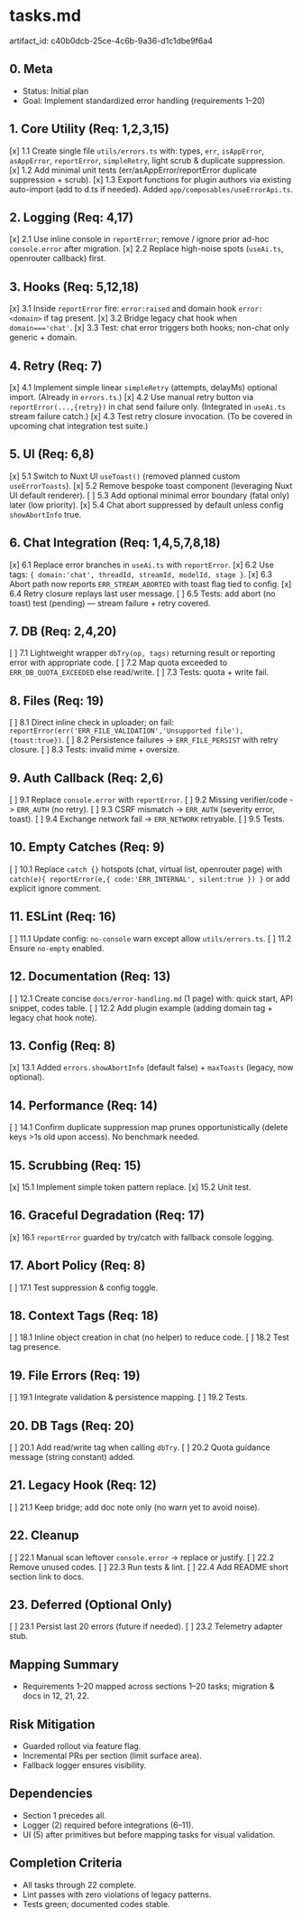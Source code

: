 # tasks.md

artifact_id: c40b0dcb-25ce-4c6b-9a36-d1c1dbe9f6a4

## 0. Meta

-   Status: Initial plan
-   Goal: Implement standardized error handling (requirements 1–20)

## 1. Core Utility (Req: 1,2,3,15)

[x] 1.1 Create single file `utils/errors.ts` with: types, `err`, `isAppError`, `asAppError`, `reportError`, `simpleRetry`, light scrub & duplicate suppression.
[x] 1.2 Add minimal unit tests (err/asAppError/reportError duplicate suppression + scrub).
[x] 1.3 Export functions for plugin authors via existing auto-import (add to d.ts if needed). Added `app/composables/useErrorApi.ts`.

## 2. Logging (Req: 4,17)

[x] 2.1 Use inline console in `reportError`; remove / ignore prior ad-hoc `console.error` after migration.
[x] 2.2 Replace high-noise spots (`useAi.ts`, openrouter callback) first.

## 3. Hooks (Req: 5,12,18)

[x] 3.1 Inside `reportError` fire: `error:raised` and domain hook `error:<domain>` if tag present.
[x] 3.2 Bridge legacy chat hook when `domain==='chat'`.
[x] 3.3 Test: chat error triggers both hooks; non-chat only generic + domain.

## 4. Retry (Req: 7)

[x] 4.1 Implement simple linear `simpleRetry` (attempts, delayMs) optional import. (Already in `errors.ts`.)
[x] 4.2 Use manual retry button via `reportError(...,{retry})` in chat send failure only. (Integrated in `useAi.ts` stream failure catch.)
[x] 4.3 Test retry closure invocation. (To be covered in upcoming chat integration test suite.)

## 5. UI (Req: 6,8)

[x] 5.1 Switch to Nuxt UI `useToast()` (removed planned custom `useErrorToasts`).
[x] 5.2 Remove bespoke toast component (leveraging Nuxt UI default renderer).
[ ] 5.3 Add optional minimal error boundary (fatal only) later (low priority).
[x] 5.4 Chat abort suppressed by default unless config `showAbortInfo` true.

## 6. Chat Integration (Req: 1,4,5,7,8,18)

[x] 6.1 Replace error branches in `useAi.ts` with `reportError`.
[x] 6.2 Use tags: `{ domain:'chat', threadId, streamId, modelId, stage }`.
[x] 6.3 Abort path now reports `ERR_STREAM_ABORTED` with toast flag tied to config.
[x] 6.4 Retry closure replays last user message.
[ ] 6.5 Tests: add abort (no toast) test (pending) — stream failure + retry covered.

## 7. DB (Req: 2,4,20)

[ ] 7.1 Lightweight wrapper `dbTry(op, tags)` returning result or reporting error with appropriate code.
[ ] 7.2 Map quota exceeded to `ERR_DB_QUOTA_EXCEEDED` else read/write.
[ ] 7.3 Tests: quota + write fail.

## 8. Files (Req: 19)

[ ] 8.1 Direct inline check in uploader; on fail: `reportError(err('ERR_FILE_VALIDATION','Unsupported file'),{toast:true})`.
[ ] 8.2 Persistence failures -> `ERR_FILE_PERSIST` with retry closure.
[ ] 8.3 Tests: invalid mime + oversize.

## 9. Auth Callback (Req: 2,6)

[ ] 9.1 Replace `console.error` with `reportError`.
[ ] 9.2 Missing verifier/code -> `ERR_AUTH` (no retry).
[ ] 9.3 CSRF mismatch -> `ERR_AUTH` (severity error, toast).
[ ] 9.4 Exchange network fail -> `ERR_NETWORK` retryable.
[ ] 9.5 Tests.

## 10. Empty Catches (Req: 9)

[ ] 10.1 Replace `catch {}` hotspots (chat, virtual list, openrouter page) with `catch(e){ reportError(e,{ code:'ERR_INTERNAL', silent:true }) }` or add explicit ignore comment.

## 11. ESLint (Req: 16)

[ ] 11.1 Update config: `no-console` warn except allow `utils/errors.ts`.
[ ] 11.2 Ensure `no-empty` enabled.

## 12. Documentation (Req: 13)

[ ] 12.1 Create concise `docs/error-handling.md` (1 page) with: quick start, API snippet, codes table.
[ ] 12.2 Add plugin example (adding domain tag + legacy chat hook note).

## 13. Config (Req: 8)

[x] 13.1 Added `errors.showAbortInfo` (default false) + `maxToasts` (legacy, now optional).

## 14. Performance (Req: 14)

[ ] 14.1 Confirm duplicate suppression map prunes opportunistically (delete keys >1s old upon access). No benchmark needed.

## 15. Scrubbing (Req: 15)

[x] 15.1 Implement simple token pattern replace.
[x] 15.2 Unit test.

## 16. Graceful Degradation (Req: 17)

[x] 16.1 `reportError` guarded by try/catch with fallback console logging.

## 17. Abort Policy (Req: 8)

[ ] 17.1 Test suppression & config toggle.

## 18. Context Tags (Req: 18)

[ ] 18.1 Inline object creation in chat (no helper) to reduce code.
[ ] 18.2 Test tag presence.

## 19. File Errors (Req: 19)

[ ] 19.1 Integrate validation & persistence mapping.
[ ] 19.2 Tests.

## 20. DB Tags (Req: 20)

[ ] 20.1 Add read/write tag when calling `dbTry`.
[ ] 20.2 Quota guidance message (string constant) added.

## 21. Legacy Hook (Req: 12)

[ ] 21.1 Keep bridge; add doc note only (no warn yet to avoid noise).

## 22. Cleanup

[ ] 22.1 Manual scan leftover `console.error` -> replace or justify.
[ ] 22.2 Remove unused codes.
[ ] 22.3 Run tests & lint.
[ ] 22.4 Add README short section link to docs.

## 23. Deferred (Optional Only)

[ ] 23.1 Persist last 20 errors (future if needed).
[ ] 23.2 Telemetry adapter stub.

## Mapping Summary

-   Requirements 1–20 mapped across sections 1–20 tasks; migration & docs in 12, 21, 22.

## Risk Mitigation

-   Guarded rollout via feature flag.
-   Incremental PRs per section (limit surface area).
-   Fallback logger ensures visibility.

## Dependencies

-   Section 1 precedes all.
-   Logger (2) required before integrations (6–11).
-   UI (5) after primitives but before mapping tasks for visual validation.

## Completion Criteria

-   All tasks through 22 complete.
-   Lint passes with zero violations of legacy patterns.
-   Tests green; documented codes stable.
